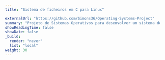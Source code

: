 ```yaml
---
title: "Sistema de ficheiros em C para Linux"

externalUrl: "https://github.com/Simons36/Operating-Systems-Project"
summary: "Projeto de Sistemas Operativos para desenvolver um sistema de ficheiros de raiz para Linux. Trabalhámos com ponteiros, _pipes_ e chamadas de sistema em C."
showReadingTime: false
showDate: false
_build:
  render: "never"
  list: "local"
weight: 30
---
```

